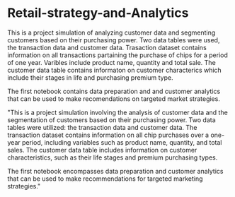 # Retail-strategy-and-Analytics
This is a project simulation of analyzing customer data and segmenting customers based on their purchasing power. Two data tables were used, the transaction data and customer data. Trasaction dataset contains information on all transactions partaining the purchase of chips for a period of one year. Varibles include product name, quantity and total sale. The customer data table contains informaton on customer characterics which include their stages in life and purchasing premium type.

The first notebook contains data preparation and and customer analytics that can be used to make recomendations on targeted market strategies.

"This is a project simulation involving the analysis of customer data and the segmentation of customers based on their purchasing power. Two data tables were utilized: the transaction data and customer data. The transaction dataset contains information on all chip purchases over a one-year period, including variables such as product name, quantity, and total sales. The customer data table includes information on customer characteristics, such as their life stages and premium purchasing types.

The first notebook encompasses data preparation and customer analytics that can be used to make recommendations for targeted marketing strategies."
